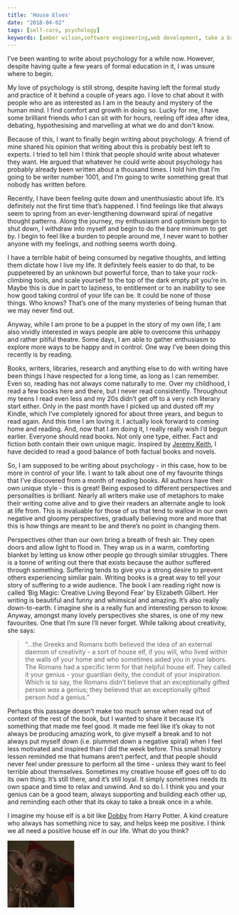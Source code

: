 ```yaml
---
title: 'House Elves'
date: "2018-04-02"
tags: [self-care, psychology]
keywords: [amber wilson,software engineering,web development, take a break, house elves, musing, psychology]
---
```


I’ve been wanting to write about psychology for a while now. However, despite having quite a few years of formal education in it, I was unsure where to begin.

My love of psychology is still strong, despite having left the formal study and practice of it behind a couple of years ago. I love to chat about it with people who are as interested as I am in the beauty and mystery of the human mind. I find comfort and growth in doing so. Lucky for me, I have some brilliant friends who I can sit with for hours, reeling off idea after idea, debating, hypothesising and marvelling at what we do and don't know.

Because of this, I want to finally begin writing about psychology. A friend of mine shared his opinion that writing about this is probably best left to experts. I tried to tell him I think that people should write about whatever they want. He argued that whatever he could write about psychology has probably already been written about a thousand times. I told him that I’m going to be writer number 1001, and I’m going to write something great that nobody has written before.

Recently, I have been feeling quite down and unenthusiastic about life. It’s definitely not the first time that’s happened. I find feelings like that always seem to spring from an ever-lengthening downward spiral of negative thought patterns. Along the journey, my enthusiasm and optimism begin to shut down, I withdraw into myself and begin to do the bare minimum to get by. I begin to feel like a burden to people around me, I never want to bother anyone with my feelings, and nothing seems worth doing.

I have a terrible habit of being consumed by negative thoughts, and letting them dictate how I live my life. It definitely feels easier to do that, to be puppeteered by an unknown but powerful force, than to take your rock-climbing tools, and scale yourself to the top of the dark empty pit you’re in. Maybe this is due in part to laziness, to entitlement or to an inability to see how good taking control of your life can be. It could be none of those things. Who knows? That’s one of the many mysteries of being human that we may never find out.

Anyway, while I am prone to be a puppet in the story of my own life, I am also vividly interested in ways people are able to overcome this unhappy and rather pitiful theatre. Some days, I am able to gather enthusiasm to explore more ways to be happy and in control. One way I’ve been doing this recently is by reading.

Books, writers, libraries, research and anything else to do with writing have been things I have respected for a long time, as long as I can remember. Even so, reading has not always come naturally to me. Over my childhood, I read a few books here and there, but I never read consistently. Throughout my teens I read even less and my 20s didn’t get off to a very rich literary start either. Only in the past month have I picked up and dusted off my Kindle, which I’ve completely ignored for about three years, and begun to read again. And this time I am loving it. I actually look forward to coming home and reading. And, now that I am doing it, I really really wish I’d begun earlier. Everyone should read books. Not only one type, either. Fact and fiction both contain their own unique magic. Inspired by [Jeremy Keith](https://adactio.com/journal/13242), I have decided to read a good balance of both factual books and novels.

So, I am supposed to be writing about psychology - in this case, how to be more in control of your life. I want to talk about one of my favourite things that I’ve discovered from a month of reading books. All authors have their own unique style - this is great! Being exposed to different perspectives and personalities is brilliant. Nearly all writers make use of metaphors to make their writing come alive and to give their readers an alternate angle to look at life from. This is invaluable for those of us that tend to wallow in our own negative and gloomy perspectives, gradually believing more and more that this is how things are meant to be and there’s no point in changing them.

Perspectives other than our own bring a breath of fresh air. They open doors and allow light to flood in. They wrap us in a warm, comforting blanket by letting us know other people go through similar struggles. There is a tonne of writing out there that exists because the author suffered through something. Suffering tends to give you a strong desire to prevent others experiencing similar pain. Writing books is a great way to tell your story of suffering to a wide audience. The book I am reading right now is called ‘Big Magic: Creative Living Beyond Fear’ by Elizabeth Gilbert. Her writing is beautiful and funny and whimsical and amazing. It’s also really down-to-earth. I imagine she is a really fun and interesting person to know. Anyway, amongst many lovely perspectives she shares, is one of my new favourites. One that I’m sure I’ll never forget. While talking about creativity, she says:

> “…the Greeks and Romans both believed the idea of an external daemon of creativity - a sort of house elf, if you will, who lived within the walls of your home and who sometimes aided you in your labors. The Romans had a specific term for that helpful house elf. They called it your genius - your guardian deity, the conduit of your inspiration. Which is to say, the Romans didn’t believe that an exceptionally gifted person _was_ a genius; they believed that an exceptionally gifted person _had_ a genius.”

Perhaps this passage doesn’t make too much sense when read out of context of the rest of the book, but I wanted to share it because it’s something that made me feel good. It made me feel like it’s okay to not always be producing amazing work, to give myself a break and to not always put myself down (i.e. plummet down a negative spiral) when I feel less motivated and inspired than I did the week before. This small history lesson reminded me that humans aren’t perfect, and that people should never feel under pressure to perform all the time - unless they want to feel terrible about themselves. Sometimes my creative house elf goes off to do its own thing. It’s still there, and it’s still loyal. It simply sometimes needs its own space and time to relax and unwind. And so do I. I think you and your genius can be a good team, always supporting and building each other up, and reminding each other that its okay to take a break once in a while.

I imagine my house elf is a bit like [Dobby](https://www.pottermore.com/explore-the-story/dobby) from Harry Potter. A kind creature who always has something nice to say, and helps keep me positive. I think we all need a positive house elf in our life. What do you think?

<div class="text-align-center-utility">
    <img src="img/dobby.png" alt="Dobby the house elf from Harry Potter"/>
</div>
